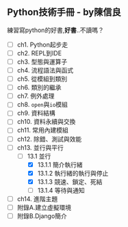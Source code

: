 ## Python技術手冊 - by陳信良

練習寫python的好書,**好書**..不讀嗎？

- [ ] ch1. Python起步走
- [ ] ch2. REPL到IDE
- [ ] ch3. 型態與運算子
- [ ] ch4. 流程語法與函式
- [ ] ch5. 從模組到類別
- [ ] ch6. 類別的繼承
- [ ] ch7. 例外處理
- [ ] ch8. `open`與`io`模組
- [ ] ch9. 資料結構
- [ ] ch10. 資料永續與交換
- [ ] ch11. 常用內建模組
- [ ] ch12. 除錯、測試與效能
- [ ] ch13. 並行與平行
  - [ ] 13.1 並行
    - [x] 13.1.1 簡介執行緒
    - [x] 13.1.2 執行緒的執行與停止
    - [x] 13.1.3 競速、鎖定、死結
    - [ ] 13.1.4 等待與通知
- [ ] ch14. 進階主題
- [ ] 附錄A.建立虛擬環境
- [ ] 附錄B.Django簡介
